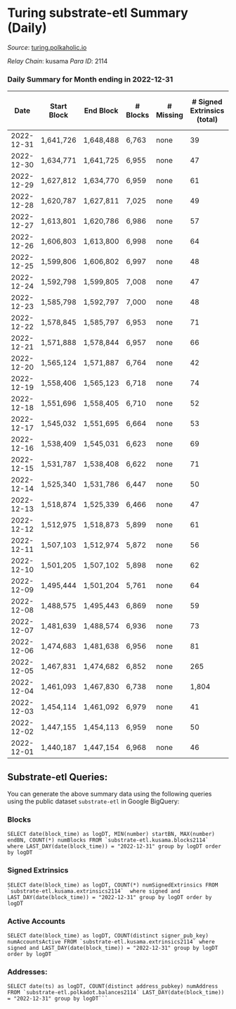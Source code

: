 # Turing substrate-etl Summary (Daily)

_Source_: [turing.polkaholic.io](https://turing.polkaholic.io)

*Relay Chain*: kusama
*Para ID*: 2114



### Daily Summary for Month ending in 2022-12-31


| Date | Start Block | End Block | # Blocks | # Missing | # Signed Extrinsics (total) | # Active Accounts | # Addresses with Balances | # Events | # Transfers | # XCM Transfers In | # XCM Transfers Out |
| ---- | ----------- | --------- | -------- | --------- | --------------------------- | ----------------- | ------------------------- | -------- | ----------- | ------------------ | ------------------- |
| 2022-12-31 | 1,641,726 | 1,648,488 | 6,763 | none  | 39 | 32 | 1,716 | 38,094 | 6  |   | 4  |
| 2022-12-30 | 1,634,771 | 1,641,725 | 6,955 | none  | 47 | 37 | 1,716 | 39,008 | 8  |   | 5  |
| 2022-12-29 | 1,627,812 | 1,634,770 | 6,959 | none  | 61 | 43 | 1,716 | 41,373 | 11  |   | 5  |
| 2022-12-28 | 1,620,787 | 1,627,811 | 7,025 | none  | 49 | 36 | 1,716 | 41,332 | 9  |   | 5  |
| 2022-12-27 | 1,613,801 | 1,620,786 | 6,986 | none  | 57 | 48 | 1,713 | 39,039 | 11  |   | 6  |
| 2022-12-26 | 1,606,803 | 1,613,800 | 6,998 | none  | 64 | 47 | 1,710 | 41,319 | 8  |   | 4  |
| 2022-12-25 | 1,599,806 | 1,606,802 | 6,997 | none  | 48 | 39 |  | 41,344 | 10  |   | 5  |
| 2022-12-24 | 1,592,798 | 1,599,805 | 7,008 | none  | 47 | 43 |  | 39,078 | 5  |   | 2  |
| 2022-12-23 | 1,585,798 | 1,592,797 | 7,000 | none  | 48 | 39 |  | 41,309 | 8  |   | 3  |
| 2022-12-22 | 1,578,845 | 1,585,797 | 6,953 | none  | 71 | 46 |  | 41,361 | 19  |   | 12  |
| 2022-12-21 | 1,571,888 | 1,578,844 | 6,957 | none  | 66 | 48 |  | 39,069 | 14  |   | 5  |
| 2022-12-20 | 1,565,124 | 1,571,887 | 6,764 | none  | 42 | 36 |  | 40,624 | 3  |   | 3  |
| 2022-12-19 | 1,558,406 | 1,565,123 | 6,718 | none  | 74 | 45 |  | 38,371 | 13  |   | 6  |
| 2022-12-18 | 1,551,696 | 1,558,405 | 6,710 | none  | 52 | 41 | 1,711 | 38,105 | 6  |   | 4  |
| 2022-12-17 | 1,545,032 | 1,551,695 | 6,664 | none  | 53 | 39 | 1,711 | 37,940 | 2  |   | 1  |
| 2022-12-16 | 1,538,409 | 1,545,031 | 6,623 | none  | 69 | 53 | 1,711 | 37,937 | 19  | 1  | 7  |
| 2022-12-15 | 1,531,787 | 1,538,408 | 6,622 | none  | 71 | 45 | 1,705 | 37,796 | 7  |   | 2  |
| 2022-12-14 | 1,525,340 | 1,531,786 | 6,447 | none  | 50 | 45 | 1,706 | 35,768 | 6  |   | 3  |
| 2022-12-13 | 1,518,874 | 1,525,339 | 6,466 | none  | 47 | 34 | 1,706 | 37,303 | 6  |   | 4  |
| 2022-12-12 | 1,512,975 | 1,518,873 | 5,899 | none  | 61 | 48 | 1,706 | 31,793 | 9  |   | 3  |
| 2022-12-11 | 1,507,103 | 1,512,974 | 5,872 | none  | 56 | 46 |  | 33,783 | 7  |   | 3  |
| 2022-12-10 | 1,501,205 | 1,507,102 | 5,898 | none  | 62 | 43 | 1,706 | 33,904 | 3  |   | 3  |
| 2022-12-09 | 1,495,444 | 1,501,204 | 5,761 | none  | 64 | 39 | 1,706 | 33,534 | 5  |   | 3  |
| 2022-12-08 | 1,488,575 | 1,495,443 | 6,869 | none  | 59 | 46 | 1,704 | 37,817 | 12  | 1  | 5  |
| 2022-12-07 | 1,481,639 | 1,488,574 | 6,936 | none  | 73 | 51 | 1,704 | 40,100 | 11  |   | 7  |
| 2022-12-06 | 1,474,683 | 1,481,638 | 6,956 | none  | 81 | 60 | 1,704 | 37,950 | 20  |   | 8  |
| 2022-12-05 | 1,467,831 | 1,474,682 | 6,852 | none  | 265 | 163 | 1,703 | 40,963 | 1,003  |   | 23  |
| 2022-12-04 | 1,461,093 | 1,467,830 | 6,738 | none  | 1,804 | 44 | 1,699 | 50,436 | 468  |   | 6  |
| 2022-12-03 | 1,454,114 | 1,461,092 | 6,979 | none  | 41 | 34 | 1,695 | 39,133 | 7  |   | 5  |
| 2022-12-02 | 1,447,155 | 1,454,113 | 6,959 | none  | 50 | 45 | 1,695 | 37,080 | 11  |   | 4  |
| 2022-12-01 | 1,440,187 | 1,447,154 | 6,968 | none  | 46 | 39 | 1,694 | 39,085 | 6  |   | 3  |

## Substrate-etl Queries:
You can generate the above summary data using the following queries using the public dataset `substrate-etl` in Google BigQuery:


### Blocks
```
SELECT date(block_time) as logDT, MIN(number) startBN, MAX(number) endBN, COUNT(*) numBlocks FROM `substrate-etl.kusama.blocks2114`  where LAST_DAY(date(block_time)) = "2022-12-31" group by logDT order by logDT
```


### Signed Extrinsics
```
SELECT date(block_time) as logDT, COUNT(*) numSignedExtrinsics FROM `substrate-etl.kusama.extrinsics2114`  where signed and LAST_DAY(date(block_time)) = "2022-12-31" group by logDT order by logDT
```


### Active Accounts
```
SELECT date(block_time) as logDT, COUNT(distinct signer_pub_key) numAccountsActive FROM `substrate-etl.kusama.extrinsics2114` where signed and LAST_DAY(date(block_time)) = "2022-12-31" group by logDT order by logDT
```


### Addresses:
```
SELECT date(ts) as logDT, COUNT(distinct address_pubkey) numAddress FROM `substrate-etl.polkadot.balances2114` LAST_DAY(date(block_time)) = "2022-12-31" group by logDT```


